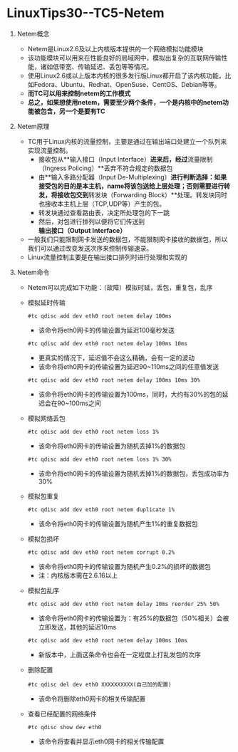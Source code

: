 # LinuxTips30--TC5-Netem

1. Netem概念

   + Netem是Linux2.6及以上内核版本提供的一个网络模拟功能模块
   + 该功能模块可以用来在性能良好的局域网中，模拟出复杂的互联网传输性能，诸如低带宽、传输延迟、丢包等等情况。
   + 使用Linux2.6或以上版本内核的很多发行版Linux都开启了该内核功能，比如Fedora、Ubuntu、Redhat、OpenSuse、CentOS、Debian等等。
   + **而TC可以用来控制netem的工作模式**
   + **总之，如果想使用netem，需要至少两个条件，一个是内核中的netem功能被包含，另一个是要有TC**

2. Netem原理

   + TC用于Linux内核的流量控制，主要是通过在输出端口处建立一个队列来实现流量控制。
     + 接收包从**输入接口（Input Interface）**进来后，经过**流量限制（Ingress Policing）**丢弃不符合规定的数据包
     + 由**输入多路分配器（Input De-Multiplexing）**进行判断选择：如果接受包的目的是本主机，name将该包送给上层处理；否则需要进行转发，将接收包交到**转发块（Forwarding Block）**处理。转发块同时也接收本主机上层（TCP,UDP等）产生的包。
     + 转发块通过查看路由表，决定所处理包的下一跳
     + 然后，对包进行排列以便将它们传送到**输出接口（Output Interface）**
   + 一般我们只能限制网卡发送的数据包，不能限制网卡接收的数据包，所以我们可以通过改变发送次序来控制传输速录。
   + Linux流量控制主要是在输出接口排列时进行处理和实现的

3. Netem命令

   + Netem可以完成如下功能：（故障）模拟时延，丢包，重复包，乱序

   + 模拟延时传输

     ```shell
     #tc qdisc add dev eth0 root netem delay 100ms
     ```

     + 该命令将eth0网卡的传输设置为延迟100毫秒发送

     ```shell
     #tc qdisc add dev eth0 root netem delay 100ms 10ms
     ```

     + 更真实的情况下，延迟值不会这么精确，会有一定的波动
     + 该命令将eth0网卡的传输设置为延迟90~110ms之间的任意值发送

     ```shell
     #tc qdisc add dev eth0 root netem delay 100ms 10ms 30%
     ```

     + 该命令将eth0网卡的传输设置为100ms，同时，大约有30%的包的延迟会在90~100ms之间

   + 模拟网络丢包

     ```shell
     #tc qdisc add dev eth0 root netem loss 1%
     ```

     + 该命令将eth0网卡的传输设置为随机丢掉1%的数据包

     ```shell
     #tc qdisc add dev eth0 root netem loss 1% 30%
     ```

     + 该命令将eth0网卡的传输设置为随机丢掉1%的数据包，丢包成功率为30%

   + 模拟包重复

     ```shell
     #tc qdisc add dev eth0 root netem duplicate 1%
     ```

     + 该命令将eth0网卡的传输设置为随机产生1%的重复数据包

   + 模拟包损坏

     ```shell
     #tc qdisc add dev eth0 root netem corrupt 0.2%
     ```

     + 该命令将eth0网卡的传输设置为随机产生0.2%的损坏的数据包
     + 注：内核版本需在2.6.16以上

   + 模拟包乱序

     ```shell
     #tc qdisc add dev eth0 root netem delay 10ms reorder 25% 50%
     ```

     + 该命令将eth0网卡的传输设置为：有25%的数据包（50%相关）会被立即发送，其他的延迟10ms

     ```shell
     #tc qdisc add dev eth0 root netem delay 100ms 10ms
     ```

     + 新版本中，上面这条命令也会在一定程度上打乱发包的次序

   + 删除配置

     ```shell
     #tc qdisc del dev eth0 XXXXXXXXXX(自己加的配置)
     ```

     + 该命令将删除eth0网卡的相关传输配置

   + 查看已经配置的网络条件

     ```shell
     #tc qdisc show dev eth0
     ```

     + 该命令将查看并显示eth0网卡的相关传输配置
